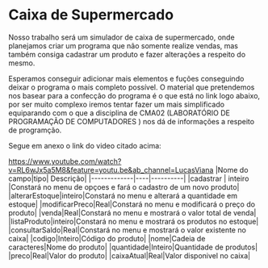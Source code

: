 # Caixa de Supermercado
Nosso trabalho será um simulador de caixa de supermercado, onde planejamos criar um programa que não somente realize vendas, mas também consiga cadastrar um produto e fazer alterações a respeito do mesmo.

Esperamos conseguir adicionar mais elementos e fuções conseguindo deixar o programa o mais completo possível.
O material que pretendemos nos basear para a confecção do programa é o que está no link logo abaixo, por ser muito complexo iremos tentar fazer um mais simplificado equiparando com o que a disciplina de CMA02 (LABORATÓRIO DE PROGRAMAÇÃO DE COMPUTADORES ) nos dá de informações a respeito de programção.

Segue em anexo o link do video citado acima:

https://www.youtube.com/watch?v=RL6wJx5a5M8&feature=youtu.be&ab_channel=LucasViana
|Nome do campo|tipo| Descrição|
|-------------|----|----------|
|cadastrar | inteiro  |Constará no menu de opçoes e fará o cadastro de um novo produto|
|alterarEstoque|inteiro|Constará no menu e alterará a quantidade em estoque|
|modificarPreco|Real|Constará no menu e modificará o preço do produto|
|venda|Real|Constará no menu e mostrará o valor total de venda|
|listaProduto|inteiro|Constará no menu e mostrará os produtos no estoque|
|consultarSaldo|Real|Constará no menu e mostrará o valor existente no caixa|
|codigo|Inteiro|Código do produto|
|nome|Cadeia de caracteres|Nome do produto|
|quantidade|Inteiro|Quantidade de produtos|
|preco|Real|Valor do produto|
|caixaAtual|Real|Valor disponivel no caixa|
